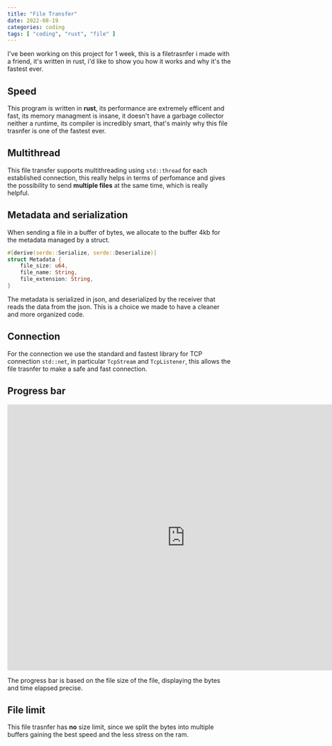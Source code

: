 ```yaml
---
title: "File Transfer"
date: 2022-08-19
categories: coding 
tags: [ "coding", "rust", "file" ]
---
```


I've been working on this project for 1 week, this is a filetrasnfer i made with a friend, it's written in rust, i'd like to show you how it works and why it's the fastest ever.

## Speed

This program is written in **rust**, its performance are extremely efficent and fast, its memory managment is insane, it doesn't have a garbage collector neither a runtime,
its compiler is incredibly smart, that's mainly why this file trasnfer is one of the fastest ever.

## Multithread

This file transfer supports multithreading using `std::thread` for each established connection, this really helps in terms of perfomance and gives the possibility to send **multiple files** at the same time, which is really helpful.


## Metadata and serialization

When sending a file in a buffer of bytes, we allocate to the buffer 4kb for the metadata managed by a struct.

```rust
#[derive(serde::Serialize, serde::Deserialize)]  
struct Metadata {  
    file_size: u64,  
    file_name: String,  
    file_extension: String,  
}
```

The metadata is serialized in json, and deserialized by the receiver that reads the data from the json. This is a choice we made to have a cleaner and more organized code.

## Connection

For the connection we use the standard and fastest library for TCP connection `std::net`, in particular `TcpStream` and `TcpListener`,
this allows the file trasnfer to make a safe and fast connection.

## Progress bar

<iframe width="800" height="600" src="https://www.youtube.com/embed/v4_hRdEC7Fo" title="preview" frameborder="0" allow="accelerometer; autoplay; clipboard-write; encrypted-media; gyroscope; picture-in-picture" allowfullscreen></iframe>

The progress bar is based on the file size of the file, displaying the bytes and time elapsed precise.

## File limit

This file trasnfer has **no** size limit, since we split the bytes into multiple buffers gaining the best speed and the less stress on the ram.
